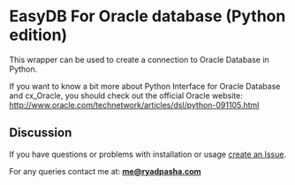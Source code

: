 # EasyDB For Oracle database (Python edition)
This wrapper can be used to create a connection to Oracle Database in Python.

If you want to know a bit more about Python Interface for Oracle Database and cx_Oracle, you should check out the official Oracle website: http://www.oracle.com/technetwork/articles/dsl/python-091105.html

## Discussion
If you have questions or problems with installation or usage [create an Issue](https://github.com/ryadpasha/easydb-pythonoracle).

For any queries contact me at: **me@ryadpasha.com**
